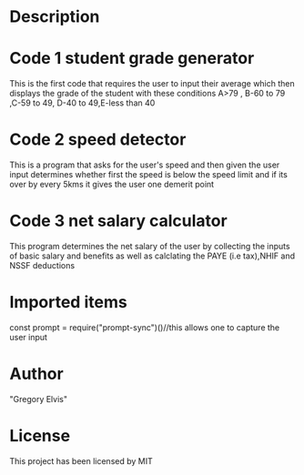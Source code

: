 # Description
# Code 1 student grade generator
This is the first code that requires the user to input their average which then displays the grade of the student with these conditions A>79 , B-60 to 79 ,C-59 to 49, D-40 to 49,E-less than 40

# Code 2 speed detector
This is a program that asks for the user's speed and then given the user input determines whether first the speed is below the speed limit and if its over by every 5kms it gives the user one demerit point

# Code 3 net salary calculator
This program determines the net salary of the user by collecting the inputs of basic salary and benefits as well as calclating the PAYE (i.e tax),NHIF and NSSF deductions

# Imported items
const prompt = require("prompt-sync")()//this allows one to capture the user input

# Author
"Gregory Elvis"

# License 
 This project has been licensed by MIT
